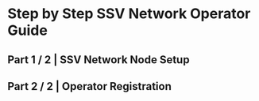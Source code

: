 # Step by Step SSV Network Operator Guide

## Part 1 / 2 | SSV Network Node Setup


## Part 2 / 2 | Operator Registration 




